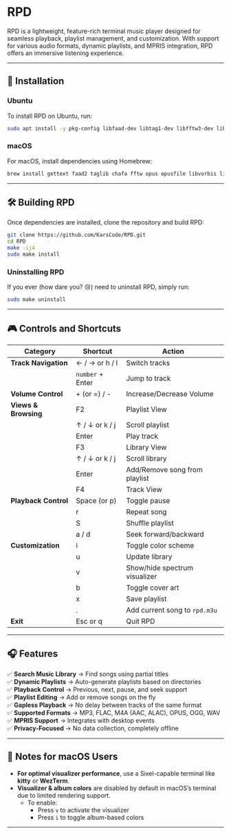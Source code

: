 # RPD

RPD is a lightweight, feature-rich terminal music player designed for seamless playback, playlist management, and customization. With support for various audio formats, dynamic playlists, and MPRIS integration, RPD offers an immersive listening experience.

---

## 🚀 Installation

### **Ubuntu**
To install RPD on Ubuntu, run:
```sh
sudo apt install -y pkg-config libfaad-dev libtag1-dev libfftw3-dev libopus-dev libopusfile-dev libvorbis-dev libogg-dev git gcc make libchafa-dev libglib2.0-dev
```

### **macOS**
For macOS, install dependencies using Homebrew:
```sh
brew install gettext faad2 taglib chafa fftw opus opusfile libvorbis libogg glib pkg-config make git
```

---

## 🛠️ Building RPD

Once dependencies are installed, clone the repository and build RPD:
```sh
git clone https://github.com/KarsCode/RPD.git
cd RPD
make -ij4
sudo make install
```

### **Uninstalling RPD**
If you ever (how dare you? 😢) need to uninstall RPD, simply run:
```sh
sudo make uninstall
```

---

## 🎮 Controls and Shortcuts

| **Category**         | **Shortcut**         | **Action**                                  |
|----------------------|---------------------|---------------------------------------------|
| **Track Navigation** | ← / → or h / l      | Switch tracks                              |
|                      | `number` + Enter    | Jump to track                              |
| **Volume Control**   | + (or =) / -        | Increase/Decrease Volume                   |
| **Views & Browsing** | F2                  | Playlist View                              |
|                      | ↑ / ↓ or k / j      | Scroll playlist                            |
|                      | Enter               | Play track                                 |
|                      | F3                  | Library View                               |
|                      | ↑ / ↓ or k / j      | Scroll library                             |
|                      | Enter               | Add/Remove song from playlist             |
|                      | F4                  | Track View                                 |
| **Playback Control** | Space (or p)        | Toggle pause                              |
|                      | r                   | Repeat song                               |
|                      | S                   | Shuffle playlist                          |
|                      | a / d               | Seek forward/backward                     |
| **Customization**    | i                   | Toggle color scheme                       |
|                      | u                   | Update library                            |
|                      | v                   | Show/hide spectrum visualizer             |
|                      | b                   | Toggle cover art                          |
|                      | x                   | Save playlist                             |
|                      | .                   | Add current song to `rpd.m3u`             |
| **Exit**             | Esc or q            | Quit RPD                                  |

---

## 🎧 Features
✅ **Search Music Library** → Find songs using partial titles  
✅ **Dynamic Playlists** → Auto-generate playlists based on directories  
✅ **Playback Control** → Previous, next, pause, and seek support  
✅ **Playlist Editing** → Add or remove songs on the fly  
✅ **Gapless Playback** → No delay between tracks of the same format  
✅ **Supported Formats** → MP3, FLAC, M4A (AAC, ALAC), OPUS, OGG, WAV  
✅ **MPRIS Support** → Integrates with desktop events  
✅ **Privacy-Focused** → No data collection, completely offline  

---

## 🍏 Notes for macOS Users
- **For optimal visualizer performance**, use a Sixel-capable terminal like **kitty** or **WezTerm**.
- **Visualizer & album colors** are disabled by default in macOS’s terminal due to limited rendering support.
  - To enable:
    - Press `v` to activate the visualizer
    - Press `i` to toggle album-based colors

---

